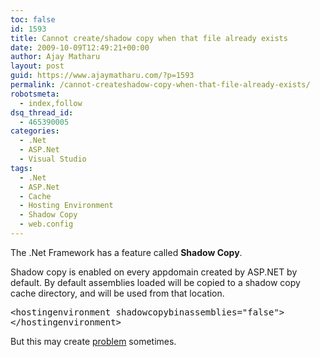 ```yaml
---
toc: false
id: 1593
title: Cannot create/shadow copy when that file already exists
date: 2009-10-09T12:49:21+00:00
author: Ajay Matharu
layout: post
guid: https://www.ajaymatharu.com/?p=1593
permalink: /cannot-createshadow-copy-when-that-file-already-exists/
robotsmeta:
  - index,follow
dsq_thread_id:
  - 465390005
categories:
  - .Net
  - ASP.Net
  - Visual Studio
tags:
  - .Net
  - ASP.Net
  - Cache
  - Hosting Environment
  - Shadow Copy
  - web.config
---
```

The .Net Framework has a feature called <span style="font-weight: bold;">Shadow Copy</span>.

Shadow copy is enabled on every appdomain created by ASP.NET by default. By default assemblies loaded will be copied to a shadow copy cache directory, and will be used from that location.

<pre class="xml" name="code">&lt;hostingenvironment shadowcopybinassemblies="false">
&lt;/hostingenvironment>
</pre>

But this may create <a title="Side effects of shadow copy bin assemblies" href="https://www.ajaymatharu.com/side-effect-of-shadowcopybinassemblies/" target="_blank">problem</a> sometimes.
